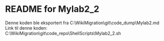 # README for Mylab2_2
Denne koden ble eksportert fra C:\WikiMigration\git\code_dump\Mylab2.md
Link til denne koden: C:\WikiMigration\git\code_repo\ShellScripts\Mylab2_2.sh

